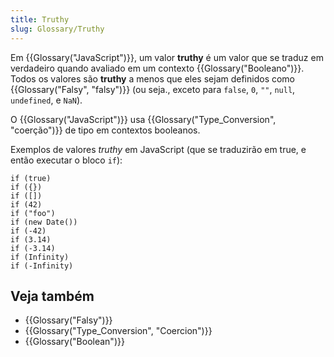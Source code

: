 ```yaml
---
title: Truthy
slug: Glossary/Truthy
---
```


Em {{Glossary("JavaScript")}}, um valor **truthy** é um valor que se traduz em verdadeiro quando avaliado em um contexto {{Glossary("Booleano")}}. Todos os valores são **truthy** a menos que eles sejam definidos como {{Glossary("Falsy", "falsy")}} (ou seja., exceto para `false`, `0`, `""`, `null`, `undefined`, e `NaN`).

O {{Glossary("JavaScript")}} usa {{Glossary("Type_Conversion", "coerção")}} de tipo em contextos booleanos.

Exemplos de valores _truthy_ em JavaScript (que se traduzirão em true, e então executar o bloco `if`):

```
if (true)
if ({})
if ([])
if (42)
if ("foo")
if (new Date())
if (-42)
if (3.14)
if (-3.14)
if (Infinity)
if (-Infinity)
```

## Veja também

- {{Glossary("Falsy")}}
- {{Glossary("Type_Conversion", "Coercion")}}
- {{Glossary("Boolean")}}
